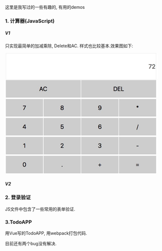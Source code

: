 这里是我写过的一些有趣的, 有用的demos

### 1. 计算器(JavaScript)

##### V1

只实现最简单的加减乘除, Delete和AC. 样式也比较基本.效果图如下:

![cal](./img/Cal_V1.png)

##### V2

### 2. 登录验证

JS文件中包含了一些常用的表单验证.

### 3.TodoAPP

用Vue写的TodoAPP, 用webpack打包代码.

目前还有两个bug没有解决.

